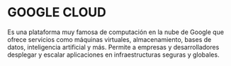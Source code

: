 # GOOGLE CLOUD

Es una plataforma muy famosa de computación en la nube de Google que ofrece servicios como máquinas virtuales, almacenamiento, bases de datos, inteligencia artificial y más. Permite a empresas y desarrolladores desplegar y escalar aplicaciones en infraestructuras seguras y globales.
